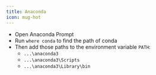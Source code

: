 ```yaml
---
title: Anaconda
icon: mug-hot
---
```


- Open Anaconda Prompt
- Run `where conda` to find the path of conda
- Then add those paths to the environment variable `PATH`:
  - `...\anaconda3`
  - `...\anaconda3\Scripts`
  - `...\anaconda3\Library\bin`